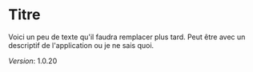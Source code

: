 Titre
=====

Voici un peu de texte qu'il faudra remplacer plus tard. Peut être avec un descriptif de l'application ou je ne sais quoi.

*Version*: 1.0.20